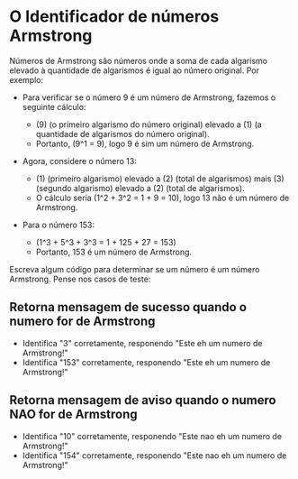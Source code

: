 # O Identificador de números Armstrong

Números de Armstrong são números onde a soma de cada algarismo elevado à quantidade de algarismos é igual ao número original. Por exemplo:

- Para verificar se o número 9 é um número de Armstrong, fazemos o seguinte cálculo: 
  - \(9\) (o primeiro algarismo do número original) elevado a \(1\) (a quantidade de algarismos do número original).
  - Portanto, \(9^1 = 9\), logo 9 é sim um número de Armstrong.

- Agora, considere o número 13:
  - \(1\) (primeiro algarismo) elevado a \(2\) (total de algarismos) mais \(3\) (segundo algarismo) elevado a \(2\) (total de algarismos).
  - O cálculo seria \(1^2 + 3^2 = 1 + 9 = 10\), logo 13 não é um número de Armstrong.

- Para o número 153:
  - \(1^3 + 5^3 + 3^3 = 1 + 125 + 27 = 153\)
  - Portanto, 153 é um número de Armstrong.

Escreva algum código para determinar se um número é um número Armstrong. Pense nos casos de teste:

## Retorna mensagem de sucesso quando o numero for de Armstrong

* Identifica "3" corretamente, responendo "Este eh um numero de Armstrong!"
* Identifica "153" corretamente, responendo "Este eh um numero de Armstrong!"

## Retorna mensagem de aviso quando o numero NAO for de Armstrong

* Identifica "10" corretamente, responendo "Este nao eh um numero de Armstrong!"
* Identifica "154" corretamente, responendo "Este nao eh um numero de Armstrong!"

